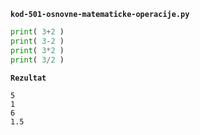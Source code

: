
<a name="kod-501-osnovne-matematicke-operacije.py"/>

**`kod-501-osnovne-matematicke-operacije.py`**
```python
print( 3+2 )
print( 3-2 )
print( 3*2 )
print( 3/2 )
```

**`Rezultat`**
```
5
1
6
1.5
```
